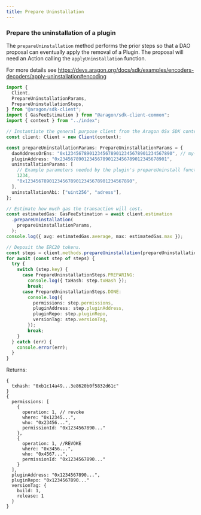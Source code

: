 ```yaml
---
title: Prepare Uninstallation
---
```


### Prepare the uninstallation of a plugin

The `prepareUninstallation` method performs the prior steps so that a DAO proposal can eventually apply the removal of a Plugin. 
The proposal will need an Action calling the `applyUninstallation` function. 

For more details see https://devs.aragon.org/docs/sdk/examples/encoders-decoders/apply-uninstallation#encoding

```ts
import {
  Client,
  PrepareUninstallationParams,
  PrepareUninstallationSteps,
} from "@aragon/sdk-client";
import { GasFeeEstimation } from "@aragon/sdk-client-common";
import { context } from "../index";

// Instantiate the general purpose client from the Aragon OSx SDK context.
const client: Client = new Client(context);

const prepareUninstallationParams: PrepareUninstallationParams = {
  daoAddressOrEns: "0x1234567890123456789012345678901234567890", // my-dao.dao.eth
  pluginAddress: "0x2345678901234567890123456789012345678901",
  uninstallationParams: [
    // Example parameters needed by the plugin's prepareUninstall function
    1234,
    "0x1234567890123456789012345678901234567890",
  ],
  uninstallationAbi: ["uint256", "adress"],
};

// Estimate how much gas the transaction will cost.
const estimatedGas: GasFeeEstimation = await client.estimation
  .prepareUninstallation(
    prepareUninstallationParams,
  );
console.log({ avg: estimatedGas.average, max: estimatedGas.max });

// Deposit the ERC20 tokens.
const steps = client.methods.prepareUninstallation(prepareUninstallationParams);
for await (const step of steps) {
  try {
    switch (step.key) {
      case PrepareUninstallationSteps.PREPARING:
        console.log({ txHash: step.txHash });
        break;
      case PrepareUninstallationSteps.DONE:
        console.log({
          permissions: step.permissions,
          pluginAddress: step.pluginAddress,
          pluginRepo: step.pluginRepo,
          versionTag: step.versionTag,
        });
        break;
    }
  } catch (err) {
    console.error(err);
  }
}
```


Returns:
```tsx
{
  txhash: "0xb1c14a49...3e8620b0f5832d61c"
}
{
  permissions: [
    {
      operation: 1, // revoke
      where: "0x12345...",
      who: "0x23456...",
      permissionId: "0x1234567890..."
    },
    {
      operation: 1, //REVOKE
      where: "0x3456...",
      who: "0x4567...",
      permissionId: "0x1234567890..."
    }
  ],
  pluginAddress: "0x1234567890...",
  pluginRepo: "0x1234567890..."
  versionTag: {
    build: 1,
    release: 1
  }
}
```